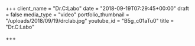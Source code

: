 +++
client_name = "Dr.C:Labo"
date = "2018-09-19T07:29:45+00:00"
draft = false
media_type = "video"
portfolio_thumbnail = "/uploads/2018/09/19/drclab.jpg"
youtube_id = "B5g_c01aTu0"
title = "Dr.C:Labo"

+++
